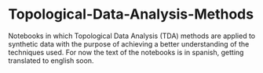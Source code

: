 # Topological-Data-Analysis-Methods
Notebooks in which Topological Data Analysis (TDA) methods are applied to synthetic data with the purpose of achieving a better understanding of the techniques used. For now the text of the notebooks is in spanish, getting translated to english soon.
